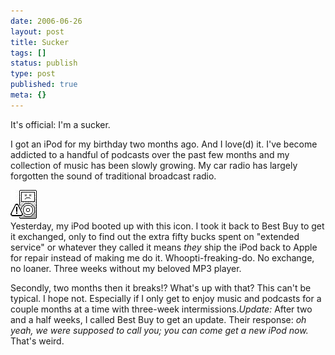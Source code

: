 ```yaml
---
date: 2006-06-26
layout: post
title: Sucker
tags: []
status: publish
type: post
published: true
meta: {}
---
```

It's official: I'm a sucker.

I got an iPod for my birthday two months ago. And I love(d) it. I've become addicted to a handful of podcasts over the past few months and my collection of music has been slowly growing. My car radio has largely forgotten the sound of traditional broadcast radio.<div class='p_embed p_image_embed'><img alt="Media_httpstaticflick_utfcc" height="46" src="/images/media_httpstaticflick_utfCc.gif.scaled500.gif" width="42" /></div>Yesterday, my iPod booted up with this icon. I took it back to Best Buy to get it exchanged, only to find out the extra fifty bucks spent on "extended service" or whatever they called it means <i>they </i>ship the iPod back to Apple for repair instead of making me do it. Whoopti-freaking-do. No exchange, no loaner. Three weeks without my beloved MP3 player.

Secondly, two months then it breaks!? What's up with that? This can't be typical. I hope not. Especially if I only get to enjoy music and podcasts for a couple months at a time with three-week intermissions.<i>Update:</i> After two and a half weeks, I called Best Buy to get an update. Their response: <i>oh yeah, we were supposed to call you; you can come get a new iPod now. </i>That's weird.
